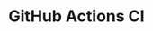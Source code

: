 # GitHub Actions CI
































































































































































































































































































































































































































































































































































































































































































































































































































































































































































































































































































































































































































































































































































































































































































































































































































































































































































































































































































































































































































































































































































































































































































































































































































































































































































































































































































































































































































